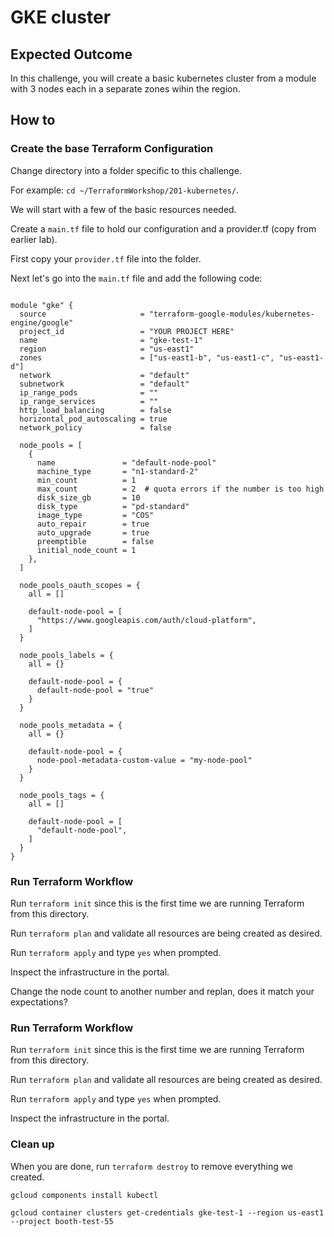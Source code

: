 # GKE cluster

## Expected Outcome

In this challenge, you will create a basic kubernetes cluster from a module with 3 nodes each in a separate zones wihin the region.


## How to

### Create the base Terraform Configuration

Change directory into a folder specific to this challenge.

For example: `cd ~/TerraformWorkshop/201-kubernetes/`.

We will start with a few of the basic resources needed.

Create a `main.tf` file to hold our configuration and a provider.tf (copy from earlier lab).

First copy your `provider.tf` file into the folder.

Next let's go into the `main.tf` file and add the following code:

```hcl

module "gke" {
  source                     = "terraform-google-modules/kubernetes-engine/google"
  project_id                 = "YOUR PROJECT HERE"
  name                       = "gke-test-1"
  region                     = "us-east1"
  zones                      = ["us-east1-b", "us-east1-c", "us-east1-d"]
  network                    = "default"
  subnetwork                 = "default"
  ip_range_pods              = ""
  ip_range_services          = ""
  http_load_balancing        = false
  horizontal_pod_autoscaling = true
  network_policy             = false

  node_pools = [
    {
      name               = "default-node-pool"
      machine_type       = "n1-standard-2"
      min_count          = 1
      max_count          = 2  # quota errors if the number is too high
      disk_size_gb       = 10
      disk_type          = "pd-standard"
      image_type         = "COS"
      auto_repair        = true
      auto_upgrade       = true
      preemptible        = false
      initial_node_count = 1
    },
  ]

  node_pools_oauth_scopes = {
    all = []

    default-node-pool = [
      "https://www.googleapis.com/auth/cloud-platform",
    ]
  }

  node_pools_labels = {
    all = {}

    default-node-pool = {
      default-node-pool = "true"
    }
  }

  node_pools_metadata = {
    all = {}

    default-node-pool = {
      node-pool-metadata-custom-value = "my-node-pool"
    }
  }
  
  node_pools_tags = {
    all = []

    default-node-pool = [
      "default-node-pool",
    ]
  }
}
```
### Run Terraform Workflow

Run `terraform init` since this is the first time we are running Terraform from this directory.

Run `terraform plan` and validate all resources are being created as desired.

Run `terraform apply` and type `yes` when prompted.

Inspect the infrastructure in the portal.

Change the node count to another number and replan, does it match your expectations?

### Run Terraform Workflow

Run `terraform init` since this is the first time we are running Terraform from this directory.

Run `terraform plan` and validate all resources are being created as desired.

Run `terraform apply` and type `yes` when prompted.

Inspect the infrastructure in the portal.


### Clean up

When you are done, run `terraform destroy` to remove everything we created.

```
gcloud components install kubectl

```

```
gcloud container clusters get-credentials gke-test-1 --region us-east1 --project booth-test-55
```